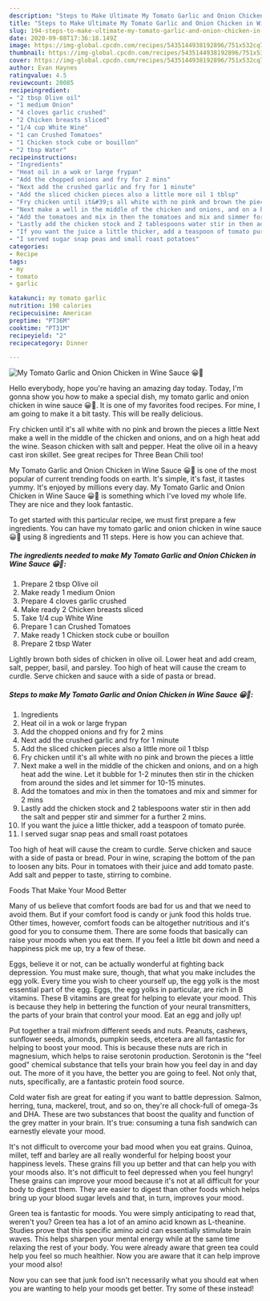 ```yaml
---
description: "Steps to Make Ultimate My Tomato Garlic and Onion Chicken in Wine Sauce 😀💚"
title: "Steps to Make Ultimate My Tomato Garlic and Onion Chicken in Wine Sauce 😀💚"
slug: 194-steps-to-make-ultimate-my-tomato-garlic-and-onion-chicken-in-wine-sauce
date: 2020-09-08T17:36:18.149Z
image: https://img-global.cpcdn.com/recipes/5435144938192896/751x532cq70/my-tomato-garlic-and-onion-chicken-in-wine-sauce-😀💚-recipe-main-photo.jpg
thumbnail: https://img-global.cpcdn.com/recipes/5435144938192896/751x532cq70/my-tomato-garlic-and-onion-chicken-in-wine-sauce-😀💚-recipe-main-photo.jpg
cover: https://img-global.cpcdn.com/recipes/5435144938192896/751x532cq70/my-tomato-garlic-and-onion-chicken-in-wine-sauce-😀💚-recipe-main-photo.jpg
author: Evan Haynes
ratingvalue: 4.5
reviewcount: 20085
recipeingredient:
- "2 tbsp Olive oil"
- "1 medium Onion"
- "4 cloves garlic crushed"
- "2 Chicken breasts sliced"
- "1/4 cup White Wine"
- "1 can Crushed Tomatoes"
- "1 Chicken stock cube or bouillon"
- "2 tbsp Water"
recipeinstructions:
- "Ingredients"
- "Heat oil in a wok or large frypan"
- "Add the chopped onions and fry for 2 mins"
- "Next add the crushed garlic and fry for 1 minute"
- "Add the sliced chicken pieces also a little more oil 1 tblsp"
- "Fry chicken until it&#39;s all white with no pink and brown the pieces a little"
- "Next make a well in the middle of the chicken and onions, and on a high heat add the wine. Let it bubble for 1-2 minutes then stir in the chicken from around the sides and let simmer for 10-15 minutes."
- "Add the tomatoes and mix in then the tomatoes and mix and simmer for 2 mins"
- "Lastly add the chicken stock and 2 tablespoons water stir in then add the salt and pepper stir and simmer for a further 2 mins."
- "If you want the juice a little thicker, add a teaspoon of tomato purée."
- "I served sugar snap peas and small roast potatoes"
categories:
- Recipe
tags:
- my
- tomato
- garlic

katakunci: my tomato garlic 
nutrition: 198 calories
recipecuisine: American
preptime: "PT36M"
cooktime: "PT31M"
recipeyield: "2"
recipecategory: Dinner

---
```



![My Tomato Garlic and Onion Chicken in Wine Sauce 😀💚](https://img-global.cpcdn.com/recipes/5435144938192896/751x532cq70/my-tomato-garlic-and-onion-chicken-in-wine-sauce-😀💚-recipe-main-photo.jpg)

Hello everybody, hope you're having an amazing day today. Today, I'm gonna show you how to make a special dish, my tomato garlic and onion chicken in wine sauce 😀💚. It is one of my favorites food recipes. For mine, I am going to make it a bit tasty. This will be really delicious.

Fry chicken until it&#39;s all white with no pink and brown the pieces a little Next make a well in the middle of the chicken and onions, and on a high heat add the wine. Season chicken with salt and pepper. Heat the olive oil in a heavy cast iron skillet. See great recipes for Three Bean Chili too!

My Tomato Garlic and Onion Chicken in Wine Sauce 😀💚 is one of the most popular of current trending foods on earth. It's simple, it's fast, it tastes yummy. It's enjoyed by millions every day. My Tomato Garlic and Onion Chicken in Wine Sauce 😀💚 is something which I've loved my whole life. They are nice and they look fantastic.


To get started with this particular recipe, we must first prepare a few ingredients. You can have my tomato garlic and onion chicken in wine sauce 😀💚 using 8 ingredients and 11 steps. Here is how you can achieve that.

<!--inarticleads1-->

##### The ingredients needed to make My Tomato Garlic and Onion Chicken in Wine Sauce 😀💚:

1. Prepare 2 tbsp Olive oil
1. Make ready 1 medium Onion
1. Prepare 4 cloves garlic crushed
1. Make ready 2 Chicken breasts sliced
1. Take 1/4 cup White Wine
1. Prepare 1 can Crushed Tomatoes
1. Make ready 1 Chicken stock cube or bouillon
1. Prepare 2 tbsp Water


Lightly brown both sides of chicken in olive oil. Lower heat and add cream, salt, pepper, basil, and parsley. Too high of heat will cause the cream to curdle. Serve chicken and sauce with a side of pasta or bread. 

<!--inarticleads2-->

##### Steps to make My Tomato Garlic and Onion Chicken in Wine Sauce 😀💚:

1. Ingredients
1. Heat oil in a wok or large frypan
1. Add the chopped onions and fry for 2 mins
1. Next add the crushed garlic and fry for 1 minute
1. Add the sliced chicken pieces also a little more oil 1 tblsp
1. Fry chicken until it&#39;s all white with no pink and brown the pieces a little
1. Next make a well in the middle of the chicken and onions, and on a high heat add the wine. Let it bubble for 1-2 minutes then stir in the chicken from around the sides and let simmer for 10-15 minutes.
1. Add the tomatoes and mix in then the tomatoes and mix and simmer for 2 mins
1. Lastly add the chicken stock and 2 tablespoons water stir in then add the salt and pepper stir and simmer for a further 2 mins.
1. If you want the juice a little thicker, add a teaspoon of tomato purée.
1. I served sugar snap peas and small roast potatoes


Too high of heat will cause the cream to curdle. Serve chicken and sauce with a side of pasta or bread. Pour in wine, scraping the bottom of the pan to loosen any bits. Pour in tomatoes with their juice and add tomato paste. Add salt and pepper to taste, stirring to combine. 

Foods That Make Your Mood Better


Many of us believe that comfort foods are bad for us and that we need to avoid them. But if your comfort food is candy or junk food this holds true. Other times, however, comfort foods can be altogether nutritious and it's good for you to consume them. There are some foods that basically can raise your moods when you eat them. If you feel a little bit down and need a happiness pick me up, try a few of these.

Eggs, believe it or not, can be actually wonderful at fighting back depression. You must make sure, though, that what you make includes the egg yolk. Every time you wish to cheer yourself up, the egg yolk is the most essential part of the egg. Eggs, the egg yolks in particular, are rich in B vitamins. These B vitamins are great for helping to elevate your mood. This is because they help in bettering the function of your neural transmitters, the parts of your brain that control your mood. Eat an egg and jolly up!

Put together a trail mixfrom different seeds and nuts. Peanuts, cashews, sunflower seeds, almonds, pumpkin seeds, etcetera are all fantastic for helping to boost your mood. This is because these nuts are rich in magnesium, which helps to raise serotonin production. Serotonin is the "feel good" chemical substance that tells your brain how you feel day in and day out. The more of it you have, the better you are going to feel. Not only that, nuts, specifically, are a fantastic protein food source.

Cold water fish are great for eating if you want to battle depression. Salmon, herring, tuna, mackerel, trout, and so on, they're all chock-full of omega-3s and DHA. These are two substances that boost the quality and function of the grey matter in your brain. It's true: consuming a tuna fish sandwich can earnestly elevate your mood. 

It's not difficult to overcome your bad mood when you eat grains. Quinoa, millet, teff and barley are all really wonderful for helping boost your happiness levels. These grains fill you up better and that can help you with your moods also. It's not difficult to feel depressed when you feel hungry! These grains can improve your mood because it's not at all difficult for your body to digest them. They are easier to digest than other foods which helps bring up your blood sugar levels and that, in turn, improves your mood.

Green tea is fantastic for moods. You were simply anticipating to read that, weren't you? Green tea has a lot of an amino acid known as L-theanine. Studies prove that this specific amino acid can essentially stimulate brain waves. This helps sharpen your mental energy while at the same time relaxing the rest of your body. You were already aware that green tea could help you feel so much healthier. Now you are aware that it can help improve your mood also!

Now you can see that junk food isn't necessarily what you should eat when you are wanting to help your moods get better. Try some of these instead!

